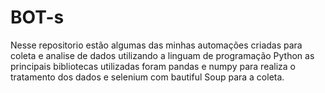 # BOT-s

Nesse repositorio estão algumas das minhas automações criadas para coleta e analise de dados utilizando a linguam de programação Python
as principais bibliotecas utilizadas foram pandas e numpy para realiza o tratamento dos dados e selenium com bautiful Soup para a coleta.

